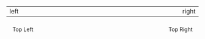 <table width="100%" border="0">
  <tr width="100%">
    <td border="0" width="100%" align="left">left</td>
    <td border="0" width="100%" align="right">right</td>
  </tr>
</table>
<div style="position:relative">
  <div style="position:absolute;top:8px;right:16px;">Top Right</div>
  <div style="position:absolute;top:8px;left:16px;">Top Left</div>
</div>
<!--
Hola
<br>
<a href='https://semaphoreci.com/hiebra/site-test' style='top:400px;right:400px;position:absolute;border:1px solid black'>
  <img src='https://semaphoreci.com/api/v1/hiebra/site-test/branches/master/badge.svg' alt='Build Status'>
</a>
<a href='http://softalks.github.io/site-test/apidocs/index.html' style='top:400px;left:400px;position:absolute;border:1px solid black'> 
  <img src='http://www.konakart.com/wp-content/uploads/2014/11/javadoc.png' alt='Javadoc pages'>
</a>
-->
